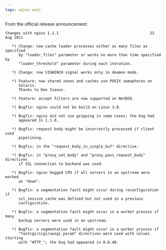```yaml
---
tags: nginx wiki
---
```


From the official release announcement:

    Changes with nginx 1.1.1                                         22 Aug 2011

       *) Change: now cache loader processes either as many files as specified
          by "loader_files" parameter or works no more than time specified by
          "loader_threshold" parameter during each iteration.

       *) Change: now SIGWINCH signal works only in deamon mode.

       *) Feature: now shared zones and caches use POSIX semaphores on
          Solaris.
          Thanks to Den Ivanov.

       *) Feature: accept filters are now supported on NetBSD.

       *) Bugfix: nginx could not be build on Linux 3.0.

       *) Bugfix: nginx did not use gzipping in some cases; the bug had
          appeared in 1.1.0.

       *) Bugfix: request body might be incorrectly processed if client used
          pipelining.

       *) Bugfix: in the "request_body_in_single_buf" directive.

       *) Bugfix: in "proxy_set_body" and "proxy_pass_request_body" directives
          if SSL connection to backend was used.

       *) Bugfix: nginx hogged CPU if all servers in an upstream were marked
          as "down".

       *) Bugfix: a segmentation fault might occur during reconfiguration if
          ssl_session_cache was defined but not used in a previous
          configuration.

       *) Bugfix: a segmentation fault might occur in a worker process if many
          backup servers were used in an upstream.

       *) Bugfix: a segmentation fault might occur in a worker process if
          "fastcgi/scgi/uwsgi_param" directives were used with values starting
          with "HTTP_"; the bug had appeared in 0.8.40.
